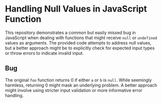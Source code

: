 # Handling Null Values in JavaScript Function

This repository demonstrates a common but easily missed bug in JavaScript when dealing with functions that might receive `null` or `undefined` values as arguments.  The provided code attempts to address null values, but a better approach might be to explicitly check for expected input types or throw errors to indicate invalid input.

## Bug

The original `foo` function returns 0 if either `a` or `b` is `null`.  While seemingly harmless, returning 0 might mask an underlying problem.  A better approach might involve using stricter input validation or more informative error handling.